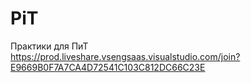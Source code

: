 # PiT
Практики для ПиТ <br>
https://prod.liveshare.vsengsaas.visualstudio.com/join?E9669B0F7A7CA4D72541C103C812DC66C23E
